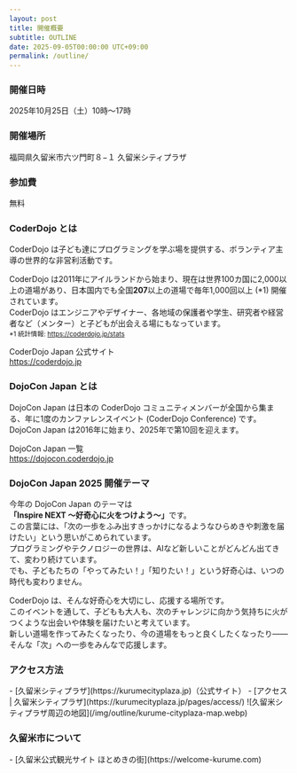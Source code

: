 ```yaml
---
layout: post
title: 開催概要
subtitle: OUTLINE
date: 2025-09-05T00:00:00 UTC+09:00
permalink: /outline/
---
```

<h3>開催日時</h3>
<time>2025年10月25日（土）10時〜17時</time>

<h3>開催場所</h3>
福岡県久留米市六ツ門町８−１
久留米シティプラザ

<h3>参加費</h3>
無料

<h3>CoderDojo とは</h3>
<p class="mb-4">
  CoderDojo は子ども達にプログラミングを学ぶ場を提供する、ボランティア主導の世界的な非営利活動です。
</p>

<p class="mb-4">
  CoderDojo は2011年にアイルランドから始まり、現在は世界100カ国に2,000以上の道場があり、日本国内でも全国<strong>207</strong>以上の道場で毎年1,000回以上 (*1) 開催されています。<br />
  CoderDojo はエンジニアやデザイナー、各地域の保護者や学生、研究者や経営者など（メンター）と子どもが出会える場にもなっています。<br />
  <small>*1 統計情報: <a href="https://coderdojo.jp/stats">https://coderdojo.jp/stats</a></small>
</p>

CoderDojo Japan 公式サイト<br />
<a href="https://coderdojo.jp" target="_blank">https://coderdojo.jp</a>

<h3>DojoCon Japan とは</h3>
<p class="mb-4">
  DojoCon Japan は日本の CoderDojo コミュニティメンバーが全国から集まる、年に1度のカンファレンスイベント (CoderDojo Conference) です。<br />
  DojoCon Japan は2016年に始まり、2025年で第10回を迎えます。
</p>

DojoCon Japan 一覧<br />
<a href="https://dojocon.coderdojo.jp" target="_blank">https://dojocon.coderdojo.jp</a>

<h3>DojoCon Japan 2025 開催テーマ</h3>
<p class="mb-4">
  今年の DojoCon Japan のテーマは<strong>「Inspire NEXT 〜好奇心に火をつけよう〜」</strong>です。<br />
  この言葉には、「次の一歩をふみ出すきっかけになるようなひらめきや刺激を届けたい」という思いがこめられています。<br />
  プログラミングやテクノロジーの世界は、AIなど新しいことがどんどん出てきて、変わり続けています。<br />
  でも、子どもたちの「やってみたい！」「知りたい！」という好奇心は、いつの時代も変わりません。
</p>
<p class="mb-4">
  CoderDojo は、そんな好奇心を大切にし、応援する場所です。<br />
  このイベントを通して、子どもも大人も、次のチャレンジに向かう気持ちに火がつくような出会いや体験を届けたいと考えています。<br />
  新しい道場を作ってみたくなったり、今の道場をもっと良くしたくなったり――<br />
  そんな「次」への一歩をみんなで応援します。
</p>

<h3>アクセス方法</h3>
- [久留米シティプラザ](https://kurumecityplaza.jp)（公式サイト）
- [アクセス | 久留米シティプラザ](https://kurumecityplaza.jp/pages/access/)
![久留米シティプラザ周辺の地図](/img/outline/kurume-cityplaza-map.webp)

<h3>久留米市について</h3>
- [久留米公式観光サイト ほとめきの街](https://welcome-kurume.com)
